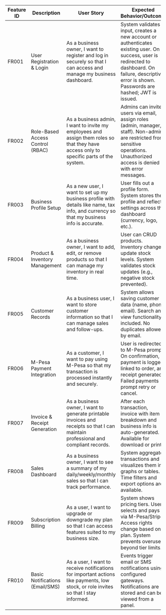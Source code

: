 | Feature ID | Description | User Story | Expected Behavior/Outcome |
|------------|----------------------------------|------------------------------------------------------------------------------------------------------|-------------------------------------------------------------------------------------------------------------------------------------------------------------------|
| FR001 | User Registration & Login | As a business owner, I want to register and log in securely so that I can access and manage my business dashboard. | System validates input, creates a new account or authenticates existing user. On success, user is redirected to dashboard. On failure, descriptive error is shown. Passwords are hashed; JWT is issued. |
| FR002 | Role-Based Access Control (RBAC)| As a business admin, I want to invite my employees and assign them roles so that they have access only to specific parts of the system. | Admins can invite users via email, assign roles (admin, manager, staff). Non-admins are restricted from sensitive operations. Unauthorized access is denied with error messages. |
| FR003 | Business Profile Setup | As a new user, I want to set up my business profile with details like name, tax info, and currency so that my business info is accurate. | User fills out a profile form. System stores the profile and reflects settings across the dashboard (currency, logo, etc.). |
| FR004 | Product & Inventory Management | As a business owner, I want to add, edit, or remove products so that I can manage my inventory in real time. | User can CRUD products. Inventory changes update stock levels. System validates stock updates (e.g., negative stock prevented). |
| FR005 | Customer Records | As a business user, I want to store customer information so that I can manage sales and follow-ups. | System allows saving customer data (name, phone, email). Search and view functionality included. No duplicates allowed by email. |
| FR006 | M-Pesa Payment Integration | As a customer, I want to pay using M-Pesa so that my transaction is processed instantly and securely. | User is redirected to M-Pesa prompt. On confirmation, payment is logged, linked to order, and receipt generated. Failed payments prompt retry or cancel. |
| FR007 | Invoice & Receipt Generation | As a business owner, I want to generate printable invoices and receipts so that I can maintain professional and compliant records. | After each transaction, invoice with item breakdown and business info is auto-generated. Available for download or print. |
| FR008 | Sales Dashboard | As a business owner, I want to see a summary of my daily/weekly/monthly sales so that I can track performance. | System aggregates transactions and visualizes them in graphs or tables. Time filters and export options are available. |
| FR009 | Subscription Billing | As a user, I want to upgrade or downgrade my plan so that I can access features suited to my business size. | System shows pricing tiers. User selects and pays via M-Pesa/Stripe. Access rights change based on plan. System prevents overuse beyond tier limits. |
| FR010 | Basic Notifications (Email/SMS) | As a user, I want to receive notifications for important actions like payments, low stock, or role invites so that I stay informed. | Events trigger email or SMS notifications using configured gateways. Notifications are stored and can be viewed from a panel. |
